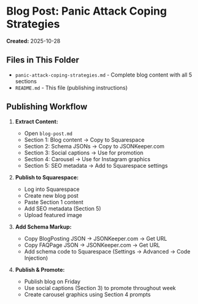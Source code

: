 # Blog Post: Panic Attack Coping Strategies

**Created:** 2025-10-28

## Files in This Folder

- `panic-attack-coping-strategies.md` - Complete blog content with all 5 sections
- `README.md` - This file (publishing instructions)

## Publishing Workflow

1. **Extract Content:**
   - Open `blog-post.md`
   - Section 1: Blog content → Copy to Squarespace
   - Section 2: Schema JSONs → Copy to JSONKeeper.com
   - Section 3: Social captions → Use for promotion
   - Section 4: Carousel → Use for Instagram graphics
   - Section 5: SEO metadata → Add to Squarespace settings

2. **Publish to Squarespace:**
   - Log into Squarespace
   - Create new blog post
   - Paste Section 1 content
   - Add SEO metadata (Section 5)
   - Upload featured image

3. **Add Schema Markup:**
   - Copy BlogPosting JSON → JSONKeeper.com → Get URL
   - Copy FAQPage JSON → JSONKeeper.com → Get URL
   - Add schema code to Squarespace (Settings → Advanced → Code Injection)

4. **Publish & Promote:**
   - Publish blog on Friday
   - Use social captions (Section 3) to promote throughout week
   - Create carousel graphics using Section 4 prompts

